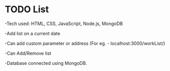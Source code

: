 # **TODO List**

-Tech used: HTML, CSS, JavaScript, Node.js, MongoDB

-Add list on a current date

-Can add custom parameter or address (For eg. - localhost:3000/workList/)

-Can Add/Remove list

-Database connected using MongoDB.
